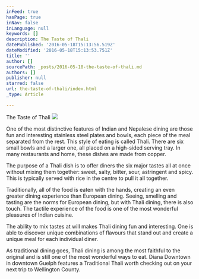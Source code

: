 ```yaml
---
inFeed: true
hasPage: true
inNav: false
inLanguage: null
keywords: []
description: The Taste of Thali
datePublished: '2016-05-18T15:13:56.519Z'
dateModified: '2016-05-18T15:13:53.751Z'
title: ''
author: []
sourcePath: _posts/2016-05-18-the-taste-of-thali.md
authors: []
publisher: null
starred: false
url: the-taste-of-thali/index.html
_type: Article

---
```

The Taste of Thali
![](https://the-grid-user-content.s3-us-west-2.amazonaws.com/421fc7b6-fee9-4094-a223-a6566e94c7ca.jpg)

One of the most distinctive features of Indian and Nepalese dining are those fun and interesting stainless steel plates and bowls, each piece of the meal separated from the rest. This style of eating is called Thali. There are six small bowls and a larger one, all placed on a high-sided serving tray. In many restaurants and home, these dishes are made from copper. 

The purpose of a Thali dish is to offer diners the six major tastes all at once without mixing them together: sweet, salty, bitter, sour, astringent and spicy. This is typically served with rice in the centre to pull it all together. 

Traditionally, all of the food is eaten with the hands, creating an even greater dining experience than European dining. Seeing, smelling and tasting are the norms for European dining, but with Thali dining, there is also touch. The tactile experience of the food is one of the most wonderful pleasures of Indian cuisine.

The ability to mix tastes at will makes Thali dining fun and interesting. One is able to discover unique combinations of flavours that stand out and create a unique meal for each individual diner.

As traditional dining goes, Thali dining is among the most faithful to the original and is still one of the most wonderful ways to eat. Diana Downtown in downtown Guelph features a Traditional Thali worth checking out on your next trip to Wellington County.